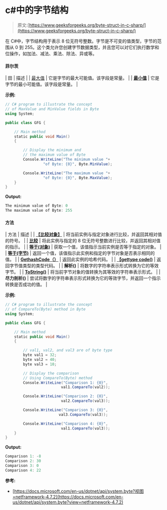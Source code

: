 # c#中的字节结构

> 原文:[https://www.geeksforgeeks.org/byte-struct-in-c-sharp/](https://www.geeksforgeeks.org/byte-struct-in-c-sharp/)

在 C#中，字节结构用于表示 8 位无符号整数。字节是不可变的值类型，字节的范围从 0 到 255。这个类允许您创建字节数据类型，并且您可以对它们执行数学和位操作，如加法、减法、乘法、除法、异或等。

#### 菲尔茨

| 田 | 描述 |
| [最大值](https://www.geeksforgeeks.org/c-sharp-byte-maxvalue-field/) | 它是字节的最大可能值。该字段是常量。 |
| **[最小值](https://www.geeksforgeeks.org/c-sharp-byte-minvalue-field/)** | 它是字节的最小可能值。该字段是常量。 |

**示例:**

```cs
// C# program to illustrate the concept
// of MaxValue and MinValue fields in Byte
using System;

public class GFG {

    // Main method
    static public void Main()
    {

        // Display the minimum and
        // the maximum value of Byte
        Console.WriteLine("The minimum value "+
                 "of Byte: {0}", Byte.MinValue);

        Console.WriteLine("The maximum value "+
                 "of Byte: {0}", Byte.MaxValue);
    }
}
```

**Output:**

```cs
The minimum value of Byte: 0
The maximum value of Byte: 255

```

#### 方法

| 方法 | 描述 |
| **[【比较对象】](https://www.geeksforgeeks.org/c-sharp-byte-comparetoobject-method/)** | 将当前实例与指定对象进行比较，并返回其相对值的符号。 |
| **[比较](https://www.geeksforgeeks.org/c-sharp-byte-comparetobyte-method/)** | 将此实例与指定的 8 位无符号整数进行比较，并返回其相对值的指示。 |
| **[等于(对象)](https://www.geeksforgeeks.org/c-sharp-byte-equalsobject-method/)** | 获取一个值，该值指示当前实例是否等于指定的对象。 |
| **[等于(字节)](https://www.geeksforgeeks.org/c-sharp-byte-equalsbyte-method/)** | 返回一个值，该值指示此实例和指定的字节对象是否表示相同的值。 |
| **[GethashCode（）](https://www.geeksforgeeks.org/c-sharp-byte-gethashcode-method/)** | 返回此实例的哈希代码。 |
| **[【gettype code()](https://www.geeksforgeeks.org/c-sharp-byte-gettypecode-method/)** | 返回字节值类型的类型代码。 |
| **解析()** | 将数字的字符串表示形式转换为它的等效字节。 |
| **[ToString()](https://www.geeksforgeeks.org/c-sharp-byte-tostring-method-set-1/)** | 将当前字节对象的值转换为其等效的字符串表示形式。 |
| **尽力剖析()** | 尝试将数字的字符串表示形式转换为它的等效字节，并返回一个指示转换是否成功的值。 |

**示例:**

```cs
// C# program to illustrate the concept
// of CompareTo(Byte) method in Byte
using System;

public class GFG {

    // Main method
    static public void Main()
    {

        // val1, val2, and val3 are of byte type
        byte val1 = 32;
        byte val2 = 40;
        byte val3 = 10;

        // Display the comparison
        // Using CompareTo(Byte) method
        Console.WriteLine("Comparison 1: {0}",
                         val1.CompareTo(val2));

        Console.WriteLine("Comparison 2: {0}", 
                         val2.CompareTo(val3));

        Console.WriteLine("Comparison 3: {0}", 
                        val3.CompareTo(val3));

        Console.WriteLine("Comparison 4: {0}",
                         val1.CompareTo(val3));
    }
}
```

**Output:**

```cs
Comparison 1: -8
Comparison 2: 30
Comparison 3: 0
Comparison 4: 22

```

**参考:**

*   [https://docs.microsoft.com/en-us/dotnet/api/system.byte?视图=netframework-4.7.2](https://docs.microsoft.com/en-us/dotnet/api/system.byte?view=netframework-4.7.2)